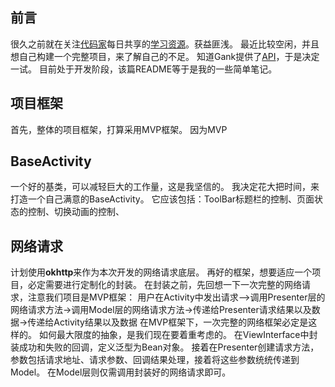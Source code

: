 
## 前言 ##
很久之前就在关注[代码家](https://github.com/daimajia)每日共享的[学习资源](http://gank.io/)。获益匪浅。
最近比较空闲，并且想自己构建一个完整项目，来了解自己的不足。
知道Gank提供了[API](http://gank.io/api)，于是决定一试。
目前处于开发阶段，该篇README等于是我的一些简单笔记。

## 项目框架 ##
首先，整体的项目框架，打算采用MVP框架。
因为MVP

## BaseActivity ##
一个好的基类，可以减轻巨大的工作量，这是我坚信的。
我决定花大把时间，来打造一个自己满意的BaseActivity。
它应该包括：ToolBar标题栏的控制、页面状态的控制、切换动画的控制、

## 网络请求 ##
计划使用**okhttp**来作为本次开发的网络请求底层。
再好的框架，想要适应一个项目，必定需要进行定制化的封装。
在封装之前，先回想一下一次完整的网络请求，注意我们项目是MVP框架：
用户在Activity中发出请求—>调用Presenter层的网络请求方法->调用Model层的网络请求方法->传递给Presenter请求结果以及数据->传递给Activity结果以及数据
在MVP框架下，一次完整的网络框架必定是这样的。
如何最大限度的抽象，是我们现在要着重考虑的。
在ViewInterface中封装成功和失败的回调，定义泛型为Bean对象。
接着在Presenter创建请求方法，参数包括请求地址、请求参数、回调结果处理，接着将这些参数统统传递到Model。
在Model层则仅需调用封装好的网络请求即可。